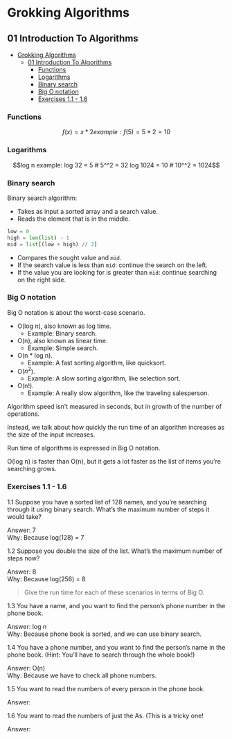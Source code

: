 # Grokking Algorithms

## 01 Introduction To Algorithms

- [Grokking Algorithms](#grokking-algorithms)
  - [01 Introduction To Algorithms](#01-introduction-to-algorithms)
    - [Functions](#functions)
    - [Logarithms](#logarithms)
    - [Binary search](#binary-search)
    - [Big O notation](#big-o-notation)
    - [Exercises 1.1 - 1.6](#exercises-11---16)

### Functions

```math
f(x) = x * 2

example:
f(5) = 5 * 2 = 10
```

### Logarithms

```math
log n

example:
log 32 = 5 # 5^^2 = 32
log 1024 = 10 # 10^^2 = 1024
```

### Binary search

Binary search algorithm:

- Takes as input a sorted array and a search value.
- Reads the element that is in the middle.

```python
low = 0
high = len(list) - 1
mid = list[(low + high) // 2]
```

- Compares the sought value and `mid`.
- If the search value is less than `mid`: continue the search on the left.
- If the value you are looking for is greater than `mid`: continue searching on the right side.

### Big O notation

Big O notation is about the worst-case scenario.

- O(log n), also known as log time.
  - Example: Binary search.
- O(n), also known as linear time.
  - Example: Simple search.
- O(n * log n).
  - Example: A fast sorting algorithm, like quicksort.
- O($n^2$).
  - Example: A slow sorting algorithm, like selection sort.
- O(n!).
  - Example: A really slow algorithm, like the traveling salesperson.

Algorithm speed isn’t measured in seconds, but in growth of the number of operations.

Instead, we talk about how quickly the run time of an algorithm increases as the size of the input increases.

Run time of algorithms is expressed in Big O notation.

O(log n) is faster than O(n), but it gets a lot faster as the list of items you’re searching grows.

### Exercises 1.1 - 1.6

1.1 Suppose you have a sorted list of 128 names, and you’re searching through it using binary search. What’s the maximum number of steps it would take?

Answer: 7\
Why: Because log(128) = 7

1.2 Suppose you double the size of the list. What’s the maximum number of steps now?

Answer: 8\
Why: Because log(256) = 8

>Give the run time for each of these scenarios in terms of Big O.

1.3 You have a name, and you want to find the person’s phone number in the phone book.

Answer: log n\
Why: Because phone book is sorted, and we can use binary search.

1.4 You have a phone number, and you want to find the person’s name in the phone book. (Hint: You’ll have to search through the whole book!)

Answer: O(n)\
Why: Because we have to check all phone numbers.

1.5 You want to read the numbers of every person in the phone book.

Answer: 

1.6 You want to read the numbers of just the As. (This is a tricky one!

Answer: 
